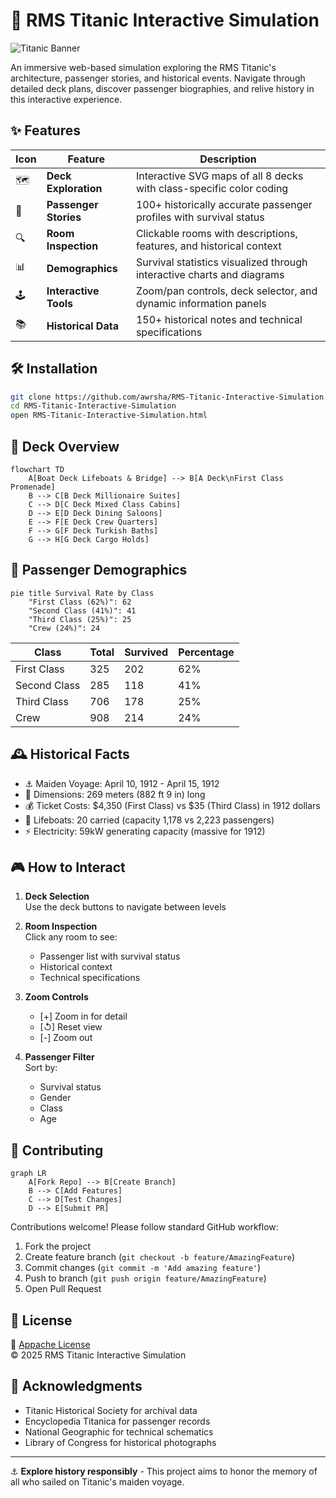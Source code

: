 # 🚢 RMS Titanic Interactive Simulation

![Titanic Banner](https://i.imgur.com/8wMYSSA.jpg)

An immersive web-based simulation exploring the RMS Titanic's architecture, passenger stories, and historical events. Navigate through detailed deck plans, discover passenger biographies, and relive history in this interactive experience.

## ✨ Features

| Icon | Feature               | Description                                                                 |
|------|-----------------------|-----------------------------------------------------------------------------|
| 🗺️  | **Deck Exploration**  | Interactive SVG maps of all 8 decks with class-specific color coding        |
| 👥   | **Passenger Stories** | 100+ historically accurate passenger profiles with survival status          |
| 🔍  | **Room Inspection**   | Clickable rooms with descriptions, features, and historical context        |
| 📊  | **Demographics**      | Survival statistics visualized through interactive charts and diagrams      |
| 🕹️  | **Interactive Tools** | Zoom/pan controls, deck selector, and dynamic information panels           |
| 📚  | **Historical Data**   | 150+ historical notes and technical specifications                         |

## 🛠️ Installation

```bash
git clone https://github.com/awrsha/RMS-Titanic-Interactive-Simulation.git
cd RMS-Titanic-Interactive-Simulation
open RMS-Titanic-Interactive-Simulation.html
```

## 🚪 Deck Overview

```mermaid
flowchart TD
    A[Boat Deck Lifeboats & Bridge] --> B[A Deck\nFirst Class Promenade]
    B --> C[B Deck Millionaire Suites]
    C --> D[C Deck Mixed Class Cabins]
    D --> E[D Deck Dining Saloons]
    E --> F[E Deck Crew Quarters]
    F --> G[F Deck Turkish Baths]
    G --> H[G Deck Cargo Holds]
```

## 👥 Passenger Demographics

```mermaid
pie title Survival Rate by Class
    "First Class (62%)": 62
    "Second Class (41%)": 41
    "Third Class (25%)": 25
    "Crew (24%)": 24
```

| Class        | Total | Survived | Percentage |
|--------------|-------|----------|------------|
| First Class  | 325   | 202      | 62%        |
| Second Class | 285   | 118      | 41%        |
| Third Class  | 706   | 178      | 25%        |
| Crew         | 908   | 214      | 24%        |

## 🕰️ Historical Facts

- ⚓ Maiden Voyage: April 10, 1912 - April 15, 1912
- 📏 Dimensions: 269 meters (882 ft 9 in) long
- 💰 Ticket Costs: $4,350 (First Class) vs $35 (Third Class) in 1912 dollars
- 🚤 Lifeboats: 20 carried (capacity 1,178 vs 2,223 passengers)
- ⚡ Electricity: 59kW generating capacity (massive for 1912)

## 🎮 How to Interact

1. **Deck Selection**  
   Use the deck buttons to navigate between levels

2. **Room Inspection**  
   Click any room to see:
   - Passenger list with survival status
   - Historical context
   - Technical specifications

3. **Zoom Controls**  
   - [+] Zoom in for detail
   - [↺] Reset view
   - [-] Zoom out

4. **Passenger Filter**  
   Sort by:
   - Survival status
   - Gender
   - Class
   - Age

## 🤝 Contributing

```mermaid
graph LR
    A[Fork Repo] --> B[Create Branch]
    B --> C[Add Features]
    C --> D[Test Changes]
    D --> E[Submit PR]
```

Contributions welcome! Please follow standard GitHub workflow:
1. Fork the project
2. Create feature branch (`git checkout -b feature/AmazingFeature`)
3. Commit changes (`git commit -m 'Add amazing feature'`)
4. Push to branch (`git push origin feature/AmazingFeature`)
5. Open Pull Request

## 📜 License

📄 [Appache License](LICENSE)  
© 2025 RMS Titanic Interactive Simulation

## 🙏 Acknowledgments

- Titanic Historical Society for archival data
- Encyclopedia Titanica for passenger records
- National Geographic for technical schematics
- Library of Congress for historical photographs

---

⚓ **Explore history responsibly** - This project aims to honor the memory of all who sailed on Titanic's maiden voyage.
